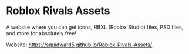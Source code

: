 # Roblox Rivals Assets

A website where you can get icons, RBXL (Roblox Studio) files, PSD files, and more for absolutely free!

Website: https://squidward5.github.io/Roblox-Rivals-Assets/
